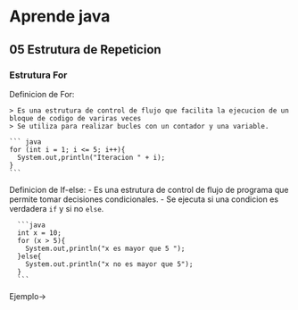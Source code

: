 # Aprende java

## 05 Estrutura de Repeticion
### Estrutura For
  Definicion de For:
  
    > Es una estrutura de control de flujo que facilita la ejecucion de un bloque de codigo de variras veces
    > Se utiliza para realizar bucles con un contador y una variable.
    
    ``` java
    for (int i = 1; i <= 5; i++){
      System.out,println("Iteracion " + i);
    }
    ```
      
  Definicion de If-else:
    - Es una estrutura de control de flujo de programa que permite tomar decisiones condicionales.
    - Se ejecuta si una condicion es verdadera `if` y si no `else`.
    
      ```java
      int x = 10;
      for (x > 5){
        System.out,println("x es mayor que 5 ");
      }else{
        System.out.println("x no es mayor que 5");
      }
      ```
      
  Ejemplo->
